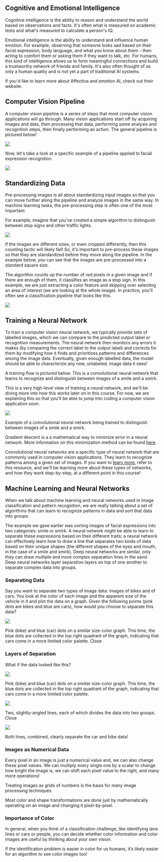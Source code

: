 ## Cognitive and Emotional Intelligence
Cognitive intelligence is the ability to reason and understand the world based on observations and facts. It's often what is measured on academic tests and what's measured to calculate a person's IQ.

Emotional intelligence is the ability to understand and influence human emotion. For example, observing that someone looks sad based on their facial expression, body language, and what you know about them - then acting to comfort them or asking them if they want to talk, etc. For humans, this kind of intelligence allows us to form meaningful connections and build a trustworthy network of friends and family. It's also often thought of as only a human quality and is not yet a part of traditional AI systems.

If you'd like to learn more about Affectiva and emotion AI, check out their website.

## Computer Vision Pipeline

A computer vision pipeline is a series of steps that most computer vision applications will go through. Many vision applications start off by acquiring images and data, then processing that data, performing some analysis and recognition steps, then finally performing an action. The general pipeline is pictured below!

<img src="/Visual Representations/CV_Pipeline_001.png" align="center"/></p>

Now, let's take a look at a specific example of a pipeline applied to facial expression recognition.

<img src="/Visual Representations/CV_Pipeline_002.png" align="center"/></p>

## Standardizing Data

Pre-processing images is all about standardizing input images so that you can move further along the pipeline and analyze images in the same way. In machine learning tasks, the pre-processing step is often one of the most important.

For example, imagine that you've created a simple algorithm to distinguish between stop signs and other traffic lights.

<img src="/Visual Representations/CV_Pipeline_003.png" align="center"/></p>

If the images are different sizes, or even cropped differently, then this counting tactic will likely fail! So, it's important to pre-process these images so that they are standardized before they move along the pipeline. In the example below, you can see that the images are pre-processed into a standard square size.

The algorithm counts up the number of red pixels in a given image and if there are enough of them, it classifies an image as a stop sign. In this example, we are just extracting a color feature and skipping over selecting an area of interest (we are looking at the whole image). In practice, you'll often see a classification pipeline that looks like this.

<img src="/Visual Representations/CV_Pipeline_004.png" align="center"/></p>

## Training a Neural Network

To train a computer vision neural network, we typically provide sets of labelled images, which we can compare to the predicted output label or recognition measurements. The neural network then monitors any errors it makes (by comparing the correct label to the output label) and corrects for them by modifying how it finds and prioritizes patterns and differences among the image data. Eventually, given enough labelled data, the model should be able to characterize any new, unlabeled, image data it sees!

A training flow is pictured below. This is a convolutional neural network that learns to recognize and distinguish between images of a smile and a smirk.

This is a very high-level view of training a neural network, and we'll be diving more into how this works later on in this course. For now, we are explaining this so that you'll be able to jump into coding a computer vision application soon.

<img src="/Visual Representations/CV_Pipeline_005.png" align="center"/></p>

Example of a convolutional neural network being trained to distinguish between images of a smile and a smirk.

Gradient descent is a a mathematical way to minimize error in a neural network. More information on this minimization method can be found [here](https://en.wikipedia.org/wiki/Gradient_descent).

Convolutional neural networks are a specific type of neural network that are commonly used in computer vision applications. They learn to recognize patterns among a given set of images. If you want to [learn more](https://ujjwalkarn.me/2016/08/11/intuitive-explanation-convnets/), refer to this resource, and we'll be learning more about these types of networks, and how they work step-by-step, at a different point in this course!

## Machine Learning and Neural Networks

When we talk about machine learning and neural networks used in image classification and pattern recognition, we are really talking about a set of algorithms that can learn to recognize patterns in data and sort that data into groups.

The example we gave earlier was sorting images of facial expressions into two categories: smile or smirk. A neural network might be able to learn to separate these expressions based on their different traits; a neural network can effectively learn how to draw a line that separates two kinds of data based on their unique shapes (the different shapes of the eyes and mouth, in the case of a smile and smirk). Deep neural networks are similar, only they can draw multiple and more complex separation lines in the sand. Deep neural networks layer separation layers on top of one another to separate complex data into groups.

### Separating Data
Say you want to separate two types of image data: images of bikes and of cars. You look at the color of each image and the apparent size of the vehicle in it and plot the data on a graph. Given the following points (pink dots are bikes and blue are cars), how would you choose to separate this data?

<img src="/Visual Representations/CV_Pipeline_006.png" align="center"/></p> 

Pink (bike) and blue (car) dots on a similar size-color graph. This time, the blue dots are collected in the top right quadrant of the graph, indicating that cars come in a more limited color palette.
Close

### Layers of Separation

What if the data looked like this?

<img src="/Visual Representations/CV_Pipeline_007.png" align="center"/></p>

Pink (bike) and blue (car) dots on a similar size-color graph. This time, the blue dots are collected in the top right quadrant of the graph, indicating that cars come in a more limited color palette.

<img src="/Visual Representations/CV_Pipeline_008.png" align="center"/></p>

Two, slightly-angled lines, each of which divides the data into two groups.
Close

<img src="/Visual Representations/CV_Pipeline_009.png" align="center"/></p>

Both lines, combined, clearly separate the car and bike data!

### Images as Numerical Data

Every pixel in an image is just a numerical value and, we can also change these pixel values. We can multiply every single one by a scalar to change how bright the image is, we can shift each pixel value to the right, and many more operations!

Treating images as grids of numbers is the basis for many image processing techniques.

Most color and shape transformations are done just by mathematically operating on an image and changing it pixel-by-pixel.

### Importance of Color

In general, when you think of a classification challenge, like identifying lane lines or cars or people, you can decide whether color information and color images are useful by thinking about your own vision.

If the identification problem is easier in color for us humans, it’s likely easier for an algorithm to see color images too!
